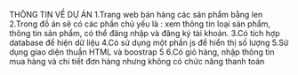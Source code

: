 THÔNG TIN VỀ DỰ ÁN
1.Trang web bán hàng các sản phẩm bằng len
2.Trong đồ án sẽ có các phần chủ yếu là : xem thông tin loại sản phẩm, thông tin sản phẩm, có thể đăng nhập và đăng ký tài khoản.
3.Có tích hợp database để hiện dữ liệu
4.Có sử dụng một phần js để hiển thị số lượng
5.Sử dụng giao diện thuần HTML và boostrap 5
6.Có giỏ hàng, nhập thông tin mua hàng và chi tiết đơn hàng nhưng không có chức năng thanh toán
